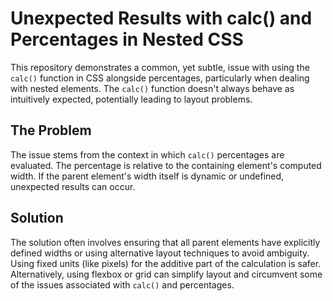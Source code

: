 # Unexpected Results with calc() and Percentages in Nested CSS

This repository demonstrates a common, yet subtle, issue with using the `calc()` function in CSS alongside percentages, particularly when dealing with nested elements.  The `calc()` function doesn't always behave as intuitively expected, potentially leading to layout problems.

## The Problem

The issue stems from the context in which `calc()` percentages are evaluated.  The percentage is relative to the containing element's computed width. If the parent element's width itself is dynamic or undefined, unexpected results can occur.

## Solution

The solution often involves ensuring that all parent elements have explicitly defined widths or using alternative layout techniques to avoid ambiguity.  Using fixed units (like pixels) for the additive part of the calculation is safer.  Alternatively, using flexbox or grid can simplify layout and circumvent some of the issues associated with `calc()` and percentages.